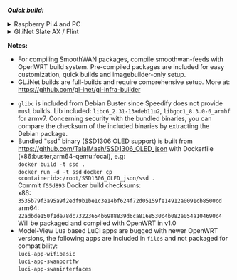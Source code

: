 _**Quick build:**_  
<details><summary>Raspberry Pi 4 and PC</summary>  
  
- Grab your imagebuilder device target archive from: https://downloads.openwrt.org/releases/21.02.1/targets/ 
- Clone repo and copy the corresponding device from devconfigs and packages to imagebuilder root.  
- For OLED dashboard, build "ssd" from https://github.com/TalalMash/SSD1306_OLED_json or use the bundled executable/ 
- Run "sh build.sh" 
- Compiled image is in `bin/...`
</details>
<details><summary>Gl.iNet Slate AX / Flint</summary>
  
- `git clone https://github.com/gl-inet/gl-infra-builder.git`
- `sudo apt install build-essential clang flex g++ gawk gcc-multilib gettext \
git libncurses5-dev libssl-dev python3-distutils rsync unzip zlib1g-dev \
file wget`
- `python3 setup.py -c configs/config-wlan-ap.yml`
- `cd wlan-ap/openwrt`
- `./scripts/gen_config.py target_wlan_ap-gl-ax1800 luci`
- `cp -r SmoothWAN/devconfigs/flint/. .` #Modify to smoothwan location
- Modify feed.conf last line to point to SmoothWAN pre-compiled packages
- `make -j20`
- Compiled image is in `bin/targets/ipq...`
</details>

**Notes:**  
  
- For compiling SmoothWAN packages, compile smoothwan-feeds with OpenWRT build system. Pre-compiled packages are included for easy customization, quick builds and imagebuilder-only setup.<br>  
- GL.iNet builds are full-builds and require comprehensive setup. More at: https://github.com/gl-inet/gl-infra-builder   
* `glibc` is included from Debian Buster since Speedify does not provide `musl` builds. Lib included: `libc6_2.31-13+deb11u2`, `libgcc1_8.3.0-6_armhf` for armv7. Concerning security with the bundled binaries, you can compare the checksum of the included binaries by extracting the Debian package.
* Bundled "ssd" binary (SSD1306 OLED support) is built from https://github.com/TalalMash/SSD1306_OLED_json with Dockerfile (x86:buster,arm64-qemu:focal), e.g:  
`docker build -t ssd .`  
`docker run -d -t ssd`
`docker cp <containerid>:/root/SSD1306_OLED_json/ssd .`  
Commit `f55d893` Docker build checksums:    
x86: `3535b79f3a95a9f2edf9b1be1c3e14bf624f72d05159fe14912a0091cb8500cd`  
arm64: `22adbde150f1de78dc73223654b6988839d6ca8168530c4b082e054a104690c4`  
Will be packaged and compiled with OpenWRT in v1.0
* Model-View Lua based LuCI apps are bugged with newer OpenWRT versions, the following apps are included in `files` and not packaged for compatibility:  
` luci-app-wifibasic  `  
` luci-app-swanportfw `   
` luci-app-swaninterfaces  `  
